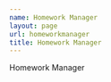```yaml
---
name: Homework Manager
layout: page
url: homeworkmanager
title: Homework Manager
---
```


Homework Manager